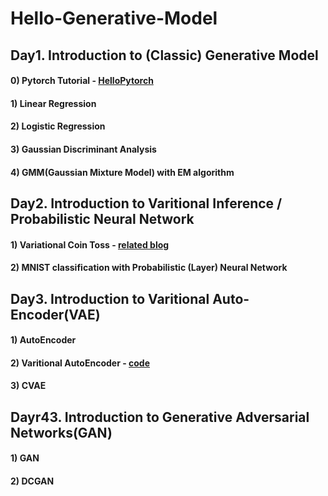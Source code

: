 
# Hello-Generative-Model

## Day1. Introduction to (Classic) Generative Model

#### 0) Pytorch Tutorial - [HelloPytorch](https://github.com/InsuJeon/HelloPyTorch)
#### 1) Linear Regression
#### 2) Logistic Regression
#### 3) Gaussian Discriminant Analysis
#### 4) GMM(Gaussian Mixture Model) with EM algorithm


## Day2. Introduction to Varitional Inference / Probabilistic Neural Network

#### 1) Variational Coin Toss - [related blog](http://www.openias.org/variational-coin-toss)
#### 2) MNIST classification with Probabilistic (Layer) Neural Network


## Day3. Introduction to Varitional Auto-Encoder(VAE)
#### 1) AutoEncoder
#### 2) Varitional AutoEncoder - [code](https://github.com/GunhoChoi/PyTorch-FastCampus/tree/master/08_Autoencoder)
#### 3) CVAE


## Dayr43. Introduction to Generative Adversarial Networks(GAN)
#### 1) GAN
#### 2) DCGAN
